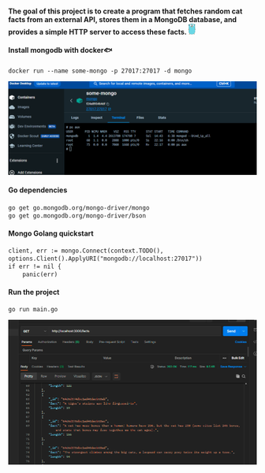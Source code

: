 #### The goal of this project is to create a program that fetches random cat facts from an external API, stores them in a MongoDB database, and provides a simple HTTP server to access these facts. <img src="https://raw.githubusercontent.com/meSingh/getting-started-with-golang/master/gopher.png" width="15" height="22" alt="Golang logo">

#### Install mongodb with docker🐟
```
docker run --name some-mongo -p 27017:27017 -d mongo
```
![docker](./images/mongoContainer.png)

#### Go dependencies
```
go get go.mongodb.org/mongo-driver/mongo
go get go.mongodb.org/mongo-driver/bson
```

#### Mongo Golang quickstart 
```
client, err := mongo.Connect(context.TODO(), options.Client().ApplyURI("mongodb://localhost:27017"))
if err != nil {
    panic(err)
```

#### Run the project
```
go run main.go
```
![API](./images/API.png) 
